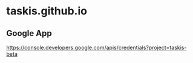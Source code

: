 # taskis.github.io






## Google App

https://console.developers.google.com/apis/credentials?project=taskis-beta

